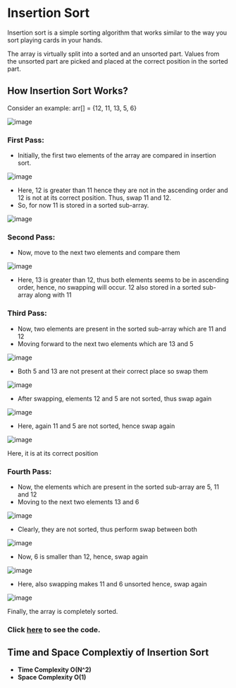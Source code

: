 
# Insertion Sort

Insertion sort is a simple sorting algorithm that works similar to the way you sort playing cards in your hands. 

The array is virtually split into a sorted and an unsorted part. Values from the unsorted part are picked and placed at the correct position in the sorted part.

## How Insertion Sort Works?

Consider an example: arr[] = {12, 11, 13, 5, 6}

![image](https://user-images.githubusercontent.com/70228962/174133245-fc1dd8e6-2020-457f-a91c-3c453567c088.png)


### First Pass:

- Initially, the first two elements of the array are compared in insertion sort.

![image](https://user-images.githubusercontent.com/70228962/174133298-696ab9f0-de68-4587-93c0-8f5f15d5b5b3.png)


- Here, 12 is greater than 11 hence they are not in the ascending order and 12 is not at its correct position. Thus, swap 11 and 12.
- So, for now 11 is stored in a sorted sub-array.

![image](https://user-images.githubusercontent.com/70228962/174133366-9f8a0117-9d87-4c88-ad4f-15ef2544cbde.png)


### Second Pass:

- Now, move to the next two elements and compare them

![image](https://user-images.githubusercontent.com/70228962/174133470-03349a84-63ca-4953-a17f-2fd716c86dde.png)

- Here, 13 is greater than 12, thus both elements seems to be in ascending order, hence, no swapping will occur. 12 also stored in a sorted sub-array along with 11

### Third Pass:

- Now, two elements are present in the sorted sub-array which are 11 and 12
- Moving forward to the next two elements which are 13 and 5

![image](https://user-images.githubusercontent.com/70228962/174133753-38837f5e-67f7-4f51-8a8f-66fe637f038f.png)

- Both 5 and 13 are not present at their correct place so swap them
  
![image](https://user-images.githubusercontent.com/70228962/174133859-8f898b92-f13f-4ae6-bae5-cea1a9188109.png)
  
- After swapping, elements 12 and 5 are not sorted, thus swap again

![image](https://user-images.githubusercontent.com/70228962/174133904-5b1e3ac2-081f-4a84-b5ec-af5bb78ca121.png)
  
- Here, again 11 and 5 are not sorted, hence swap again

![image](https://user-images.githubusercontent.com/70228962/174134649-19e124f8-1e20-4976-b427-3cfa47d77060.png)

Here, it is at its correct position

### Fourth Pass:

- Now, the elements which are present in the sorted sub-array are 5, 11 and 12
- Moving to the next two elements 13 and 6

![image](https://user-images.githubusercontent.com/70228962/174134703-54809e24-6759-4759-9e93-963f36f67342.png)

- Clearly, they are not sorted, thus perform swap between both
 
![image](https://user-images.githubusercontent.com/70228962/174134744-44115338-fe0a-4147-94ea-c8c193c7ea36.png)

- Now, 6 is smaller than 12, hence, swap again

![image](https://user-images.githubusercontent.com/70228962/174134804-62061769-03c8-48a4-88d7-e9a52b051657.png)

- Here, also swapping makes 11 and 6 unsorted hence, swap again
 
![image](https://user-images.githubusercontent.com/70228962/174134845-df0cdd9c-7633-4da1-beba-b513a40cdc75.png)

Finally, the array is completely sorted.

### Click [here](./InsertionSort.java) to see the code.

## Time and Space Complextiy of Insertion Sort

- **Time Complexity O(N^2)**
- **Space Complexity O(1)**
